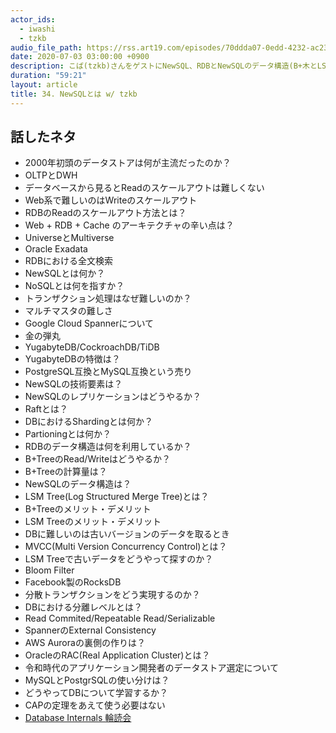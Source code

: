 ```yaml
---
actor_ids:
  - iwashi
  - tzkb
audio_file_path: https://rss.art19.com/episodes/70ddda07-0edd-4232-ac23-89d44fb59514.mp3
date: 2020-07-03 03:00:00 +0900
description: こば(tzkb)さんをゲストにNewSQL、RDBとNewSQLのデータ構造(B+木とLSM木)、トランザクション処理などについて語っていただいたエピソードです。
duration: "59:21"
layout: article
title: 34. NewSQLとは w/ tzkb
---
```


## 話したネタ

- 2000年初頭のデータストアは何が主流だったのか？
- OLTPとDWH
- データベースから見るとReadのスケールアウトは難しくない
- Web系で難しいのはWriteのスケールアウト
- RDBのReadのスケールアウト方法とは？
- Web + RDB + Cache のアーキテクチャの辛い点は？
- UniverseとMultiverse
- Oracle Exadata
- RDBにおける全文検索
- NewSQLとは何か？
- NoSQLとは何を指すか？
- トランザクション処理はなぜ難しいのか？
- マルチマスタの難しさ
- Google Cloud Spannerについて
- 金の弾丸
- YugabyteDB/CockroachDB/TiDB
- YugabyteDBの特徴は？
- PostgreSQL互換とMySQL互換という売り
- NewSQLの技術要素は？
- NewSQLのレプリケーションはどうやるか？
- Raftとは？
- DBにおけるShardingとは何か？
- Partioningとは何か？
- RDBのデータ構造は何を利用しているか？
- B+TreeのRead/Writeはどうやるか？
- B+Treeの計算量は？
- NewSQLのデータ構造は？
- LSM Tree(Log Structured Merge Tree)とは？
- B+Treeのメリット・デメリット
- LSM Treeのメリット・デメリット
- DBに難しいのは古いバージョンのデータを取るとき
- MVCC(Multi Version Concurrency Control)とは？
- LSM Treeで古いデータをどうやって探すのか？
- Bloom Filter
- Facebook製のRocksDB
- 分散トランザクションをどう実現するのか？
- DBにおける分離レベルとは？
- Read Commited/Repeatable Read/Serializable
- SpannerのExternal Consistency
- AWS Auroraの裏側の作りは？
- OracleのRAC(Real Application Cluster)とは？ 
- 令和時代のアプリケーション開発者のデータストア選定について
- MySQLとPostgrSQLの使い分けは？
- どうやってDBについて学習するか？
- CAPの定理をあえて使う必要はない
- [Database Internals 輪読会](https://databaseinternals.connpass.com/)
